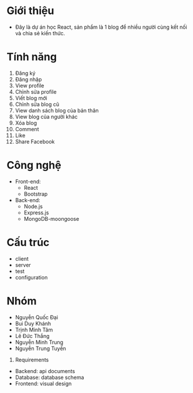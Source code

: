 # Giới thiệu

- Đây là dự án học React, sản phẩm là 1 blog để nhiều người cùng kết nối và chia sẻ kiến thức.  

# Tính năng

1. Đăng ký
2. Đăng nhập
3. View profile
4. Chỉnh sửa profile
5. Viết blog mới
6. Chỉnh sửa blog cũ
7. View danh sách blog của bản thân
8. View blog của người khác
9. Xóa blog
10. Comment
11. Like
12. Share Facebook

# Công nghệ

- Front-end: 
    - React
    - Bootstrap
- Back-end:
    - Node.js
    - Express.js
    - MongoDB-moongoose

# Cấu trúc

- client
- server
- test
- configuration


# Nhóm

- Nguyễn Quốc Đại
- Bui Duy Khánh
- Trịnh Minh Tâm
- Lê Đức Thắng
- Nguyễn Minh Trung
- Nguyễn Trung Tuyến

1. Requirements
- Backend: api documents
- Database: database schema
- Frontend: visual design